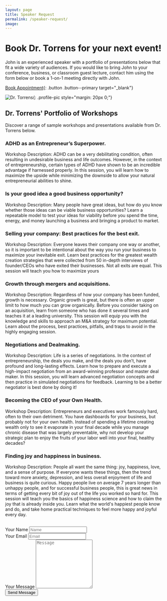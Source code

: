 ```yaml
---
layout: page
title: Speaker Request
permalink: /speaker-request/
image: 
---
```



# Book Dr. Torrens for your next event!
John is an experienced speaker with a portfolio of presentations below that fit a wide variety of audiences. If you would like to bring John to your conference, business, or classroom guest lecture, contact him using the form below or book a 1-on-1 meeting directly with John.

[Book Appointment](https://outlook.office.com/bookwithme/user/0850756ce9ac43f685c14d8a8928fb92%40syr.edu?anonymous&isanonymous=true){: .button .button--primary target="_blank"}



![Dr. Torrens](/images/John/johnspeaking1.jpg){: .profile-pic style="margin: 20px 0;"}

## Dr. Torrens' Portfolio of Workshops
Discover a range of sample workshops and presentations available from Dr. Torrens below.


     
### ADHD as an Entrepreneur’s Superpower.
Workshop Description: ADHD can be a very debilitating condition, often resulting in undesirable business and life outcomes. However, in the context of entrepreneurship, certain types of ADHD have shown to be an incredible advantage if harnessed properly. In this session, you will learn how to maximize the upside while minimizing the downside to allow your natural entrepreneurial abilities to shine.

### Is your good idea a good business opportunity?
Workshop Description: Many people have great ideas, but how do you know whether those ideas can be viable business opportunities? Learn a repeatable model to test your ideas for viability before you spend the time, energy, and money launching a business and bringing a product to market.

### Selling your company: Best practices for the best exit.
Workshop Description: Everyone leaves their company one way or another, so it is important to be intentional about the way you run your business to maximize your inevitable exit. Learn best practices for the greatest wealth creation strategies that were collected from 50 in-depth interviews of founder/CEOs who have exited their businesses. Not all exits are equal. This session will teach you how to maximize yours

### Growth through mergers and acquisitions.
Workshop Description: Regardless of how your company has been funded, growth is necessary. Organic growth is great, but there is often an upper limit to how much you can grow organically. Before you consider taking on an acquisition, learn from someone who has done it several times and teaches it at a leading university. This session will equip you with the knowledge and skills to approach an M&A strategy for maximum potential. Learn about the process, best practices, pitfalls, and traps to avoid in the highly engaging session.

### Negotiations and Dealmaking.
Workshop Description: Life is a series of negotiations. In the context of entrepreneurship, the deals you make, and the deals you don’t, have profound and long-lasting effects. Learn how to prepare and execute a high-impact negotiation from an award-winning professor and master deal maker. In this session, you will learn advanced negotiation concepts and then practice in simulated negotiations for feedback. Learning to be a better negotiator is best done by doing it!

### Becoming the CEO of your Own Health.
Workshop Description: Entrepreneurs and executives work famously hard, often to their own detriment. You have dashboards for your business, but probably not for your own health. Instead of spending a lifetime creating wealth only to see it evaporate in your final decade while you manage chronic disease that was largely preventable, why not develop your strategic plan to enjoy the fruits of your labor well into your final, healthy decades?

### Finding joy and happiness in business.
Workshop Description: People all want the same thing: joy, happiness, love, and a sense of purpose. If everyone wants these things, then the trend toward more anxiety, depression, and less overall enjoyment of life and business is quite curious. Happy people live on average 7 years longer than unhappy people, and for successful business people, this is great news in terms of getting every bit of joy out of the life you worked so hard for. This session will teach you the basics of happiness science and how to claim the joy that is already inside you. Learn what the world's happiest people know and do, and take home practical techniques to feel more happy and joyful every day.

    

  <form style="margin: 30px 0;" class="form" action="{% if site.data.settings.contact.email %}https://formspree.io/f/{{site.data.settings.contact.email}}{% else %}#{% endif %}" method="POST">
      <div class="form__group">
        <label class="form__label screen-reader-text" for="form-name">Your Name</label>
        <input class="form__input" id="form-name" type="text" name="name" placeholder="Name" required>
      </div>
      <div class="form__group">
        <label class="form__label screen-reader-text" for="form-email">Your Email</label>
        <input class="form__input" id="form-email" type="email" name="_replyto" placeholder="Email" required>
      </div>
      <div class="form__group">
        <label class="form__label screen-reader-text" for="form-text">Your Message</label>
        <textarea class="form__input" id="form-text" name="text" rows="10" placeholder="Message" required></textarea>
      </div>
      <div class="form__group">
        <button class="button button--primary" type="submit">Send Message</button>
      </div>
</form>
